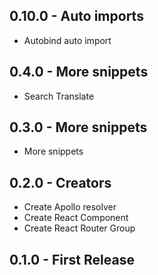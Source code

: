 ## 0.10.0 - Auto imports

- Autobind auto import

## 0.4.0 - More snippets

- Search Translate

## 0.3.0 - More snippets

- More snippets

## 0.2.0 - Creators

- Create Apollo resolver
- Create React Component
- Create React Router Group

## 0.1.0 - First Release
